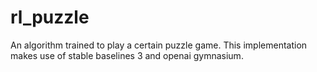 # rl_puzzle
An algorithm trained to play a certain puzzle game. This implementation makes use of stable baselines 3 and openai gymnasium.

